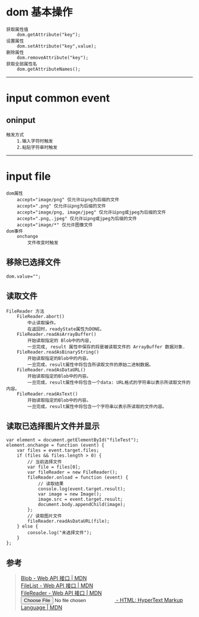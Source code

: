 # dom 基本操作
    获取属性值  
        dom.getAttribute("key"); 
    设置属性  
        dom.setAttribute("key",value); 
    删除属性
        dom.removeAttribute("key");    
    获取全部属性名
        dom.getAttributeNames();
          
---        
          
# input common event
## oninput
    触发方式
        1.输入字符时触发
        2.粘贴字符串时触发
          
---         
          
# input file
    dom属性
        accept="image/png" 仅允许以png为后缀的文件
        accept=".png" 仅允许以png为后缀的文件
        accept="image/png, image/jpeg" 仅允许以png或jpeg为后缀的文件
        accept=".png,.jpeg" 仅允许以png或jpeg为后缀的文件
        accept="image/*" 仅允许图像文件
    dom事件
        onchange
            文件改变时触发
## 移除已选择文件
    dom.value="";
## 读取文件
    FileReader 方法
        FileReader.abort()
            中止读取操作。
            在返回时，readyState属性为DONE。
        FileReader.readAsArrayBuffer()
            开始读取指定的 Blob中的内容, 
            一旦完成, result 属性中保存的将是被读取文件的 ArrayBuffer 数据对象.
        FileReader.readAsBinaryString() 
            开始读取指定的Blob中的内容。
            一旦完成，result属性中将包含所读取文件的原始二进制数据。
        FileReader.readAsDataURL()
            开始读取指定的Blob中的内容。
            一旦完成，result属性中将包含一个data: URL格式的字符串以表示所读取文件的内容。
        FileReader.readAsText()
            开始读取指定的Blob中的内容。
            一旦完成，result属性中将包含一个字符串以表示所读取的文件内容。 
## 读取已选择图片文件并显示             
    var element = document.getElementById("fileTest");
    element.onchange = function (event) {
        var files = event.target.files;
        if (files && files.length > 0) {
            // 当前选择文件
            var file = files[0];
            var fileReader = new FileReader();
            fileReader.onload = function (event) {
                // 读取结果
                console.log(event.target.result);
                var image = new Image();
                image.src = event.target.result;
                document.body.appendChild(image);
            };
            // 读取图片文件
            fileReader.readAsDataURL(file);
        } else {
            console.log("未选择文件");
        }
    };
## 参考
> [Blob - Web API 接口 | MDN](https://developer.mozilla.org/zh-CN/docs/Web/API/Blob)           
> [FileList - Web API 接口 | MDN](https://developer.mozilla.org/zh-CN/docs/Web/API/FileList)           
> [FileReader - Web API 接口 | MDN](https://developer.mozilla.org/zh-CN/docs/Web/API/FileReader)           
> [<input type="file"> - HTML: HyperText Markup Language | MDN](https://developer.mozilla.org/en-US/docs/Web/HTML/Element/input/file)           
